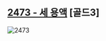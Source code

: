 ## [2473 - 세 용액](https://www.acmicpc.net/problem/2473) \[골드3]

![2473](https://user-images.githubusercontent.com/33550065/232809071-5e6cf1d3-b561-4dec-9f7c-bf37d18605ed.png)
